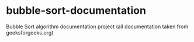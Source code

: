 # bubble-sort-documentation
 Bubble Sort algorithm documentation project (all documentation taken from geeksforgeeks.org)
